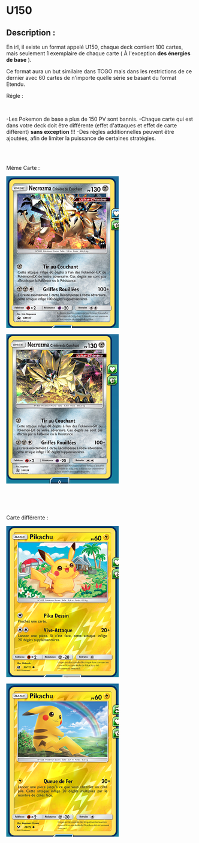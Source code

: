 # U150


## Description :

En irl, il existe un format appelé U150, chaque deck contient 100 cartes, mais seulement 1 exemplaire de chaque carte ( À l'exception **__des énergies de base__** ).

Ce format aura un but similaire dans TCGO mais dans les restrictions de ce dernier avec 60 cartes de n'importe quelle série se basant du format Etendu.

Régle :

<br>

-Les Pokemon de base a plus de 150 PV sont bannis.
-Chaque carte qui est dans votre deck doit être différente (effet d'attaques et effet de carte différent) **sans exception** !!!
-Des règles additionnelles peuvent être ajoutées, afin de limiter la puissance de certaines stratégies.


<br><br>


Même Carte :

![alt text](img/U150-Exemple1.png)

![alt text](img/U150-Exemple2.png)


<br><br><br>


Carte différente :

![alt text](img/U150-Exemple3.png)

![alt text](img/U150-Exemple4.png)